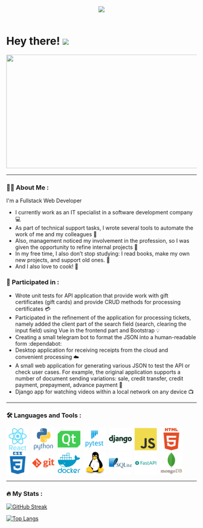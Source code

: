 <div id="header" align="center">
    <img src="https://i.giphy.com/media/v1.Y2lkPTc5MGI3NjExcTczZ2c2Y2l3OWtmdnBkOXV2cGt2emNteG1ia2Y3bG1peHA2ODA3ZSZlcD12MV9pbnRlcm5hbF9naWZfYnlfaWQmY3Q9Zw/zbWhAgfHFopXmO8O00/giphy.gif" width="200"/>
</div>
<div id="counter" align="center">
    <img src="https://komarev.com/ghpvc/?username=FirstEncounter3&style=flat-square&color=blue" alt=""/>
</div>
<h1>
  Hey there!
  <img src="https://media.giphy.com/media/hvRJCLFzcasrR4ia7z/giphy.gif" width="30px"/>
</h1>
<div align="center">
    <img src="https://i.giphy.com/media/v1.Y2lkPTc5MGI3NjExMmJnMHdtNGp2aTZ1MXkzOGtyMWE2NzM0YmR4cnExZnI4c3J1am9kaCZlcD12MV9pbnRlcm5hbF9naWZfYnlfaWQmY3Q9Zw/4UzW8S83pWoKs/giphy.gif" width="600" height="300">
</div>

---

### :man_technologist: About Me :
I'm a Fullstack Web Developer
 - I currently work as an IT specialist in a software development company :computer:
 - As part of technical support tasks, I wrote several tools to automate the work of me and my colleagues :running:
 - Also, management noticed my involvement in the profession, so I was given the opportunity to refine internal projects :wrench:
 - In my free time, I also don’t stop studying: I read books, make my own new projects, and support old ones. :orange_book:
 - And I also love to cook! :pizza:


### :mag_right: Participated in :
 - Wrote unit tests for API application that provide work with gift certificates (gift cards) and provide СRUD methods for processing certificates :credit_card:
 - Participated in the refinement of the application for processing tickets, namely added the client part of the search field (search, clearing the input field) using Vue in the frontend part and Bootstrap :bulb:
 - Creating a small telegram bot to format the JSON into a human-readable form :dependabot:
 - Desktop application for receiving receipts from the cloud and convenient processing :cloud:
 - A small web application for generating various JSON to test the API or check user cases. For example, the original application supports a number of document sending variations: sale, credit transfer, credit payment, prepayment, advance payment :paperclip:
 - Django app for watching videos within a local network on any device :tv:

 ---

### :hammer_and_wrench: Languages and Tools :
<div>
    <img src="https://github.com/devicons/devicon/blob/master/icons/react/react-original-wordmark.svg" title="React" alt="React" width="60" height="60"/>&nbsp;
    <img src="https://github.com/devicons/devicon/blob/master/icons/python/python-original-wordmark.svg"
    title="Python" alt="Python" width="60" height="60"/>&nbsp;
    <img src="https://github.com/devicons/devicon/blob/master/icons/qt/qt-original.svg"
    title="Qt" alt="Qt" width="60" height="60"/>&nbsp;
    <img src="https://github.com/devicons/devicon/blob/master/icons/pytest/pytest-plain-wordmark.svg"
    title="Pytest" alt="Pytest" width="60" height="60"/>&nbsp;
    <img src="https://github.com/devicons/devicon/blob/master/icons/django/django-plain-wordmark.svg"
    title="Django" alt="Django" width="60" height="60"/>&nbsp;
    <img src="https://github.com/devicons/devicon/blob/master/icons/javascript/javascript-original.svg"
    title="JS" alt="JS" width="60" height="60"/>&nbsp;
    <img src="https://github.com/devicons/devicon/blob/master/icons/html5/html5-plain-wordmark.svg"
    title="HTML" alt="HTML" width="60" height="60"/>&nbsp;
    <img src="https://github.com/devicons/devicon/blob/master/icons/css3/css3-plain-wordmark.svg"
    title="CSS" alt="CSS" width="60" height="60"/>&nbsp;
    <img src="https://github.com/devicons/devicon/blob/master/icons/git/git-plain-wordmark.svg"
    title="GIT" alt="GIT" width="60" height="60"/>&nbsp;
    <img src="https://github.com/devicons/devicon/blob/master/icons/docker/docker-plain-wordmark.svg"
    title="Docker" alt="Docker" width="60" height="60"/>&nbsp;
    <img src="https://github.com/devicons/devicon/blob/master/icons/linux/linux-original.svg"
    title="GNU/Linux" alt="GNU/Linux" width="60" height="60"/>&nbsp;
    <img src="https://github.com/devicons/devicon/blob/master/icons/sqlite/sqlite-original-wordmark.svg"
    title="SQLite" alt="SQLite" width="60" height="60"/>&nbsp;
    <img src="https://github.com/devicons/devicon/blob/master/icons/fastapi/fastapi-original-wordmark.svg"
    title="FastAPI" alt="FastAPI" width="60" height=60"/>&nbsp;
    <img src="https://github.com/devicons/devicon/blob/master/icons/mongodb/mongodb-original-wordmark.svg"
    title="MongoDB" alt="MongoDB" width="60" height="60"/>&nbsp;
</div>

---

### :fire: My Stats :
[![GitHub Streak](http://github-readme-streak-stats.herokuapp.com?user=FirstEncounter3&theme=dark&background=000000)](https://git.io/streak-stats)

[![Top Langs](https://github-readme-stats.vercel.app/api/top-langs/?username=FirstEncounter3&layout=compact&theme=vision-friendly-dark)](https://github.com/anuraghazra/github-readme-stats)
